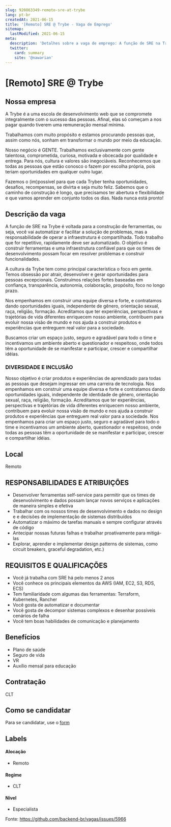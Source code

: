 ```yaml
---
slug: 920863349-remoto-sre-at-trybe
lang: pt-br
createdAt: 2021-06-15
title: '[Remoto] SRE @ Trybe - Vaga de Emprego'
sitemap:
  lastModified: 2021-06-15
meta:
  description: 'Detalhes sobre a vaga de emprego: A função de SRE na Trybe é voltada para a construção de ferramentas, ou seja, você vai automatizar e facilitar a solução de problemas, mas a responsabilidade de operar a infraestrutura é compartilhada. Todo trabalho que for repetitivo, rapidamente deve ser automatizado. O objetivo é construir ferramentas e uma infraestrutura confiável para que os times de desenvolvimento possam focar em resolver problemas e construir funcionalidades. A cultura da Trybe tem como principal característica o foco em gente. Temos obsessão por atrair, desenvolver e gerar oportunidades para pessoas excepcionais. Construímos relações fortes baseadas em confiança, transparência, autonomia, colaboração, propósito, foco no longo prazo. Nos empenhamos em construir uma equipe diversa e forte, e contratamos dando oportunidades iguais, independente de gênero, orientação sexual, raça, religião, formação. Acreditamos que ter experiências, perspectivas e trajetórias de vida diferentes enriquecem nosso ambiente, contribuem para evoluir nossa visão de mundo e nos ajuda a construir produtos e experiências que entreguem real valor para a sociedade. Buscamos criar um espaço justo, seguro e agradável para todo o time e incentivamos um ambiente aberto e questionador e respeitoso, onde todos têm a oportunidade de se manifestar e participar, crescer e compartilhar idéias.'
  twitter:
    card: summary
    site: '@nawarian'
---
```


# [Remoto] SRE @ Trybe

## Nossa empresa

A Trybe é a uma escola de desenvolvimento web que se compromete integralmente com o sucesso das pessoas. Afinal, elas só começam a nos pagar quando tiverem uma remuneração mensal mínima. 

Trabalhamos com muito propósito e estamos procurando pessoas que, assim como nós, sonham em transformar o mundo por meio da educação. 

Nosso negócio é GENTE. Trabalhamos exclusivamente com gente talentosa, comprometida, curiosa, motivada e obcecada por qualidade e entrega. Para nós, cultura e valores são inegociáveis. Reconhecemos que todas as pessoas que estão conosco o fazem por escolha própria, pois teriam oportunidades em qualquer outro lugar. 

Fazemos o (im)possível para que cada Tryber tenha oportunidades, desafios, recompensas, se divirta e seja muito feliz. Sabemos que o caminho de construção é longo, que precisamos ter abertura e flexibilidade e que vamos aprender em conjunto todos os dias. Nada nunca está pronto!

## Descrição da vaga

A função de SRE na Trybe é voltada para a construção de ferramentas, ou seja, você vai automatizar e facilitar a solução de problemas, mas a responsabilidade de operar a infraestrutura é compartilhada. Todo trabalho que for repetitivo, rapidamente deve ser automatizado. O objetivo é construir ferramentas e uma infraestrutura confiável para que os times de desenvolvimento possam focar em resolver problemas e construir funcionalidades.

A cultura da Trybe tem como principal característica o foco em gente. Temos obsessão por atrair, desenvolver e gerar oportunidades para pessoas excepcionais. Construímos relações fortes baseadas em confiança, transparência, autonomia, colaboração, propósito, foco no longo prazo.

Nos empenhamos em construir uma equipe diversa e forte, e contratamos dando oportunidades iguais, independente de gênero, orientação sexual, raça, religião, formação. Acreditamos que ter experiências, perspectivas e trajetórias de vida diferentes enriquecem nosso ambiente, contribuem para evoluir nossa visão de mundo e nos ajuda a construir produtos e experiências que entreguem real valor para a sociedade.

Buscamos criar um espaço justo, seguro e agradável para todo o time e incentivamos um ambiente aberto e questionador e respeitoso, onde todos têm a oportunidade de se manifestar e participar, crescer e compartilhar idéias.

### DIVERSIDADE E INCLUSÃO

Nosso objetivo é criar produtos e experiências de aprendizado para todas as pessoas que desejam ingressar em uma carreira de tecnologia. 
Nos empenhamos em construir uma equipe diversa e forte e contratamos dando oportunidades iguais, independente de identidade de gênero, orientação sexual, raça, religião, formação. 
Acreditamos que ter experiências, perspectivas e trajetórias de vida diferentes enriquecem nosso ambiente, contribuem para evoluir nossa visão de mundo e nos ajuda a construir produtos e experiências que entreguem real valor para a sociedade.
Nos empenhamos para criar um espaço justo, seguro e agradável para todo o time e incentivamos um ambiente aberto, questionador e respeitoso, onde todas as pessoas têm a oportunidade de se manifestar e participar, crescer e compartilhar idéias.

## Local

Remoto

## RESPONSABILIDADES E ATRIBUIÇÕES

- Desenvolver ferramentas self-service para permitir que os times de desenvolvimento e dados possam lançar novos serviços e aplicações de maneira simples e efetiva
- Trabalhar com os nossos times de desenvolvimento e dados no design e e decisões de implementação de sistemas distribuídos
- Automatizar o máximo de tarefas manuais e sempre configurar através de código
- Antecipar nossas futuras falhas e trabalhar proativamente para mitigá-las
- Explorar, aprender e implementar design patterns de sistemas, como circuit breakers, graceful degradation, etc.)

## REQUISITOS E QUALIFICAÇÕES

-  Você já trabalha com SRE há pelo menos 2 anos
- Você conhece os principais elementos da AWS (IAM, EC2, S3, RDS, ECS)
-  Tem familiaridade com algumas das ferramentas: Terraform, Kubernetes, Rancher
-  Você gosta de automatizar e documentar
-  Você gosta de decompor sistemas complexos e desenhar possíveis cenários de falha
-  Você tem boas habilidades de comunicação e planejamento

## Benefícios

- Plano de saúde
- Seguro de vida
- VR
- Auxílio mensal para educação

## Contratação

CLT

## Como se candidatar

Para se candidatar, use o [form](https://trybe.gupy.io/jobs/913958?jobBoardSource=gupy_public_page)

## Labels
<!-- retire os labels que não fazem sentido à vaga -->

#### Alocação
- Remoto

#### Regime
- CLT

#### Nível
- Especialista




Fonte: https://github.com/backend-br/vagas/issues/5966